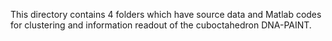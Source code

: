 This directory contains 4 folders which have source data and Matlab codes for clustering and information readout of the cuboctahedron DNA-PAINT.
